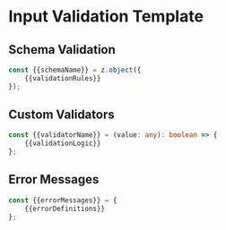 # Input Validation Template

## Schema Validation
```typescript
const {{schemaName}} = z.object({
    {{validationRules}}
});
```

## Custom Validators
```typescript
const {{validatorName}} = (value: any): boolean => {
    {{validationLogic}}
};
```

## Error Messages
```typescript
const {{errorMessages}} = {
    {{errorDefinitions}}
};
```

